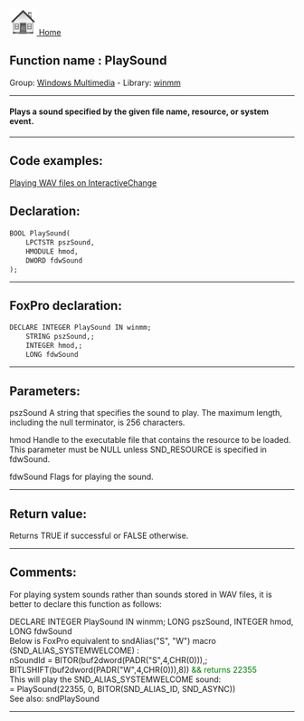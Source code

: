 [<img src="../../images/home.png"> Home ](https://github.com/VFPX/Win32API)  

## Function name : PlaySound
Group: [Windows Multimedia](../../functions_group.md#Windows_Multimedia)  -  Library: [winmm](../../../libraries.md#winmm)  
***  


#### Plays a sound specified by the given file name, resource, or system event.
***  


## Code examples:
[Playing WAV files on InteractiveChange](../../samples/sample_594.md)  

## Declaration:
```foxpro  
BOOL PlaySound(
	LPCTSTR pszSound,
	HMODULE hmod,
	DWORD fdwSound
);  
```  
***  


## FoxPro declaration:
```foxpro  
DECLARE INTEGER PlaySound IN winmm;
	STRING pszSound,;
	INTEGER hmod,;
	LONG fdwSound  
```  
***  


## Parameters:
pszSound
A string that specifies the sound to play. The maximum length, including the null terminator, is 256 characters. 

hmod
Handle to the executable file that contains the resource to be loaded. This parameter must be NULL unless SND_RESOURCE is specified in fdwSound.

fdwSound
Flags for playing the sound.
  
***  


## Return value:
Returns TRUE if successful or FALSE otherwise.  
***  


## Comments:
For playing system sounds rather than sounds stored in WAV files, it is better to declare this function as follows:  
<div class="precode">DECLARE INTEGER PlaySound IN winmm;  
	LONG pszSound, INTEGER hmod, LONG fdwSound  
</div>  
Below is FoxPro equivalent to sndAlias("S", "W") macro (SND_ALIAS_SYSTEMWELCOME) :  
<div class="precode">nSoundId = BITOR(buf2dword(PADR("S",4,CHR(0))),;  
	BITLSHIFT(buf2dword(PADR("W",4,CHR(0))),8)) <span style="color: green;">&& returns 22355</span>  
</div>  
This will play the SND_ALIAS_SYSTEMWELCOME sound:  
<div class="precode">= PlaySound(22355, 0, BITOR(SND_ALIAS_ID, SND_ASYNC))  
</div>  
See also: sndPlaySound   
  
***  

